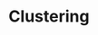 ---
title: Clustering
menu:
  docs_{{ .version }}:
    identifier: sdb-clustering
    name: Clustering
    parent: guides-singlestore
    weight: 30
menu_name: docs_{{ .version }}
---